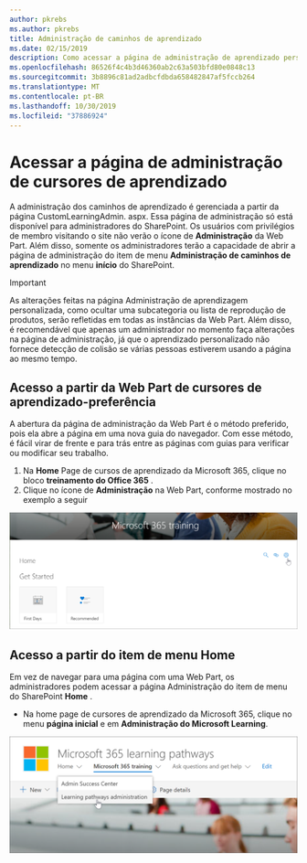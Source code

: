 ```yaml
---
author: pkrebs
ms.author: pkrebs
title: Administração de caminhos de aprendizado
ms.date: 02/15/2019
description: Como acessar a página de administração de aprendizado personalizada na Web Part ou no menu
ms.openlocfilehash: 86526f4c4b3d46360ab2c63a503bfd80e0848c13
ms.sourcegitcommit: 3b8896c81ad2adbcfdbda658482847af5fccb264
ms.translationtype: MT
ms.contentlocale: pt-BR
ms.lasthandoff: 10/30/2019
ms.locfileid: "37886924"
---
```

# <a name="access-the-learning-pathways-administration-page"></a>Acessar a página de administração de cursores de aprendizado

A administração dos caminhos de aprendizado é gerenciada a partir da página CustomLearningAdmin. aspx. Essa página de administração só está disponível para administradores do SharePoint. Os usuários com privilégios de membro visitando o site não verão o ícone de **Administração** da Web Part. Além disso, somente os administradores terão a capacidade de abrir a página de administração do item de menu **Administração de caminhos de aprendizado** no menu **início** do SharePoint. 

> [!IMPORTANT]
> As alterações feitas na página Administração de aprendizagem personalizada, como ocultar uma subcategoria ou lista de reprodução de produtos, serão refletidas em todas as instâncias da Web Part. Além disso, é recomendável que apenas um administrador no momento faça alterações na página de administração, já que o aprendizado personalizado não fornece detecção de colisão se várias pessoas estiverem usando a página ao mesmo tempo.  

## <a name="access-from-the-learning-pathways-web-part---preferred-method"></a>Acesso a partir da Web Part de cursores de aprendizado-preferência
A abertura da página de administração da Web Part é o método preferido, pois ela abre a página em uma nova guia do navegador. Com esse método, é fácil virar de frente e para trás entre as páginas com guias para verificar ou modificar seu trabalho.  

1. Na **Home** Page de cursos de aprendizado da Microsoft 365, clique no bloco **treinamento do Office 365** .
2. Clique no ícone de **Administração** na Web Part, conforme mostrado no exemplo a seguir  

![CG-adminaccbtn. png](media/cg-adminaccbtn.png)

## <a name="access-from-the-home-menu-item"></a>Acesso a partir do item de menu Home
Em vez de navegar para uma página com uma Web Part, os administradores podem acessar a página Administração do item de menu do SharePoint **Home** . 

- Na home page de cursores de aprendizado da Microsoft 365, clique no menu **página inicial** e em **Administração do Microsoft Learning**.

![CG-adminaccmenu. png](media/cg-adminaccmenu.png)